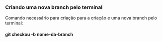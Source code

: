 ### Criando uma nova branch pelo terminal

Comando necessário para criação para a criação e uma nova branch pelo terminal:

#### git checkou -b nome-da-branch